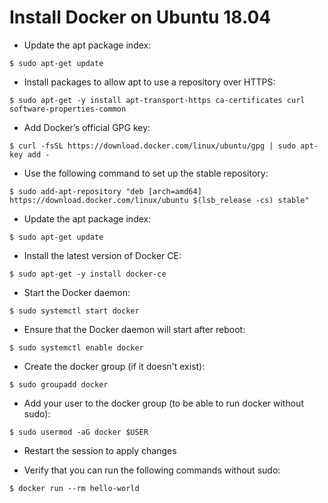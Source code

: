 # Install Docker on Ubuntu 18.04

- Update the apt package index:
```
$ sudo apt-get update
```

 - Install packages to allow apt to use a repository over HTTPS:
```
$ sudo apt-get -y install apt-transport-https ca-certificates curl software-properties-common
```

 - Add Docker’s official GPG key:
```
$ curl -fsSL https://download.docker.com/linux/ubuntu/gpg | sudo apt-key add -
```

- Use the following command to set up the stable repository:

```
$ sudo add-apt-repository "deb [arch=amd64] https://download.docker.com/linux/ubuntu $(lsb_release -cs) stable"
```

 - Update the apt package index:
```
$ sudo apt-get update
```

 - Install the latest version of Docker CE:
```
$ sudo apt-get -y install docker-ce
```

 - Start the Docker daemon:
```
$ sudo systemctl start docker
```

 - Ensure that the Docker daemon will start after reboot:
```
$ sudo systemctl enable docker
```

 - Create the docker group (if it doesn't exist):
```
$ sudo groupadd docker
```

 - Add your user to the docker group (to be able to run docker without sudo):
```
$ sudo usermod -aG docker $USER
```

 - Restart the session to apply changes

 - Verify that you can run the following commands without sudo:
```
$ docker run --rm hello-world
```
